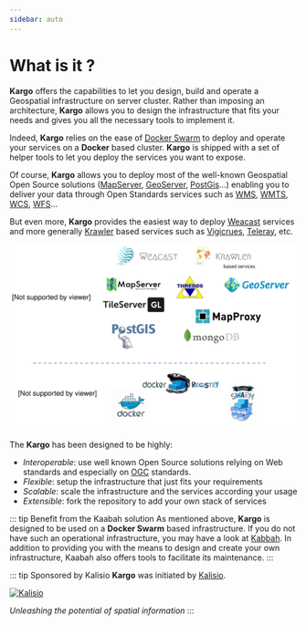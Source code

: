 ```yaml
---
sidebar: auto
---
```


# What is it ?

**Kargo** offers the capabilities to let you design, build and operate a Geospatial infrastructure on server cluster. 
Rather than imposing an architecture, **Kargo** allows you to design the infrastructure that fits your needs and gives you all the necessary tools to implement it. 

Indeed, **Kargo** relies on the ease of [Docker Swarm](https://docs.docker.com/swarm/overview/) to deploy and operate your services on a **Docker** based cluster. **Kargo** is shipped with a set of helper tools to let you deploy the services you want to expose. 

Of course, **Kargo** allows you to deploy most of the well-known Geospatial Open Source solutions ([MapServer](https://mapserver.org/), [GeoServer](http://geoserver.org), [PostGis](http://postgis.net/)...) enabling you to deliver your data through Open Standards services such as [WMS](http://www.opengeospatial.org/standards/wms), [WMTS](http://www.opengeospatial.org/standards/wmts), [WCS](http://www.opengeospatial.org/standards/wcs), [WFS](http://www.opengeospatial.org/standards/wfs)... 

But even more, **Kargo** provides the easiest way to deploy [Weacast](https://weacast.gitbooks.io/weacast-docs/) services and more generally [Krawler](https://kalisio.github.io/krawler/) based services such as [Vigicrues](https://mapserver.org/), [Teleray](ttps://github.com/kalisio/k-teleray), etc.


![kargo-overview](./../assets/kargo-overview.svg)


The **Kargo** has been designed to be highly:
* *Interoperable*: use well known Open Source solutions relying on Web standards and especially on [OGC](http://www.opengeospatial.org/) standards.
* *Flexible*: setup the infrastructure that just fits your requirements
* *Scalable*: scale the infrastructure and the services according your usage
* *Extensible*: fork the repository to add your own stack of services

::: tip Benefit from the Kaabah solution
As mentioned above, **Kargo** is designed to be used on a **Docker Swarm** based infrastructure. If you do not have such an operational infrastructure, you may have a look at [Kabbah](https://kalisio.github.io/kaabah/). In addition to providing you with the means to design and create your own infrastructure, Kaabah also offers tools to facilitate its maintenance.
:::

::: tip Sponsored by Kalisio
**Kargo** was initiated by [Kalisio](https://kalisio.com).


[![Kalisio](https://s3.eu-central-1.amazonaws.com/kalisioscope/kalisio/kalisio-logo-black-256x84.png)](https://kalisio.com)

*Unleashing the potential of spatial information*
::: 



